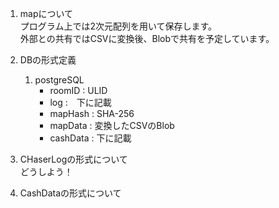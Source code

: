 1. mapについて  
プログラム上では2次元配列を用いて保存します。  
外部との共有ではCSVに変換後、Blobで共有を予定しています。  

2. DBの形式定義
     1. postgreSQL
          - roomID : ULID
          - log :　下に記載
          - mapHash : SHA-256
          - mapData : 変換したCSVのBlob 
          - cashData : 下に記載

3. CHaserLogの形式について  
     どうしよう！  
4. CashDataの形式について  
